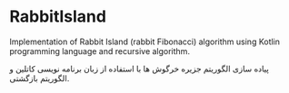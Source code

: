 # RabbitIsland
Implementation of Rabbit Island (rabbit Fibonacci) algorithm using Kotlin programming language and recursive algorithm.

پیاده سازی الگوریتم جزیره خرگوش ها با استفاده از زبان برنامه نویسی کاتلین و الگوریتم بازگشتی.
